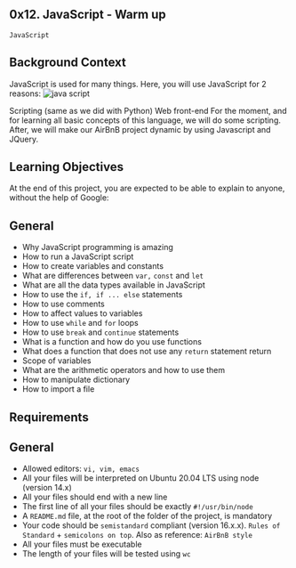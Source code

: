 ## 0x12. JavaScript - Warm up
`JavaScript`


## Background Context
JavaScript is used for many things. Here, you will use JavaScript for 2 reasons:
![java script](https://github.com/Egbuta-Godslove/alx-higher_level_programming/assets/118941659/cc740fc8-a2e8-48ed-a186-c549a67c92c6)

Scripting (same as we did with Python)
Web front-end
For the moment, and for learning all basic concepts of this language, we will do some scripting. After, we will make our AirBnB project dynamic by using Javascript and JQuery.


## Learning Objectives
At the end of this project, you are expected to be able to explain to anyone, without the help of Google:

## General
* Why JavaScript programming is amazing
* How to run a JavaScript script
* How to create variables and constants
* What are differences between `var,` `const` and `let`
* What are all the data types available in JavaScript
* How to use the `if, if ... else` statements
* How to use comments
* How to affect values to variables
* How to use `while` and `for` loops
* How to use `break` and `continue` statements
* What is a function and how do you use functions
* What does a function that does not use any `return` statement return
* Scope of variables
* What are the arithmetic operators and how to use them
* How to manipulate dictionary
* How to import a file


## Requirements
## General
* Allowed editors: `vi, vim, emacs`
* All your files will be interpreted on Ubuntu 20.04 LTS using node (version 14.x)
* All your files should end with a new line
* The first line of all your files should be exactly `#!/usr/bin/node`
* A `README.md` file, at the root of the folder of the project, is mandatory
* Your code should be `semistandard` compliant (version 16.x.x). `Rules of Standard` + `semicolons on top`. Also as reference: `AirBnB style`
* All your files must be executable
* The length of your files will be tested using `wc`

